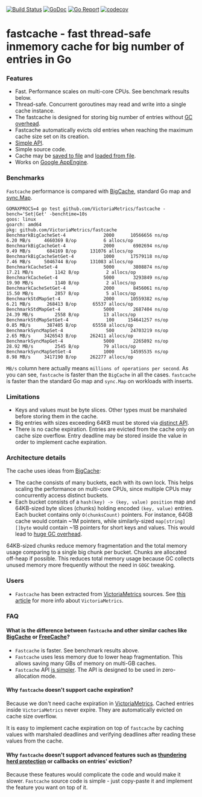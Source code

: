 [![Build Status](https://travis-ci.org/VictoriaMetrics/fastcache.svg)](https://travis-ci.org/VictoriaMetrics/fastcache)
[![GoDoc](https://godoc.org/github.com/VictoriaMetrics/fastcache?status.svg)](http://godoc.org/github.com/VictoriaMetrics/fastcache)
[![Go Report](https://goreportcard.com/badge/github.com/VictoriaMetrics/fastcache)](https://goreportcard.com/report/github.com/VictoriaMetrics/fastcache)
[![codecov](https://codecov.io/gh/VictoriaMetrics/fastcache/branch/master/graph/badge.svg)](https://codecov.io/gh/VictoriaMetrics/fastcache)

# fastcache - fast thread-safe inmemory cache for big number of entries in Go

### Features

* Fast. Performance scales on multi-core CPUs. See benchmark results below.
* Thread-safe. Concurrent goroutines may read and write into a single
  cache instance.
* The fastcache is designed for storing big number of entries without
  [GC overhead](https://syslog.ravelin.com/further-dangers-of-large-heaps-in-go-7a267b57d487).
* Fastcache automatically evicts old entries when reaching the maximum cache size
  set on its creation.
* [Simple API](http://godoc.org/github.com/VictoriaMetrics/fastcache).
* Simple source code.
* Cache may be [saved to file](https://godoc.org/github.com/VictoriaMetrics/fastcache#Cache.SaveToFile)
  and [loaded from file](https://godoc.org/github.com/VictoriaMetrics/fastcache#LoadFromFile).
* Works on [Google AppEngine](https://cloud.google.com/appengine/docs/go/).


### Benchmarks

`Fastcache` performance is compared with [BigCache](https://github.com/allegro/bigcache), standard Go map
and [sync.Map](https://golang.org/pkg/sync/#Map).

```
GOMAXPROCS=4 go test github.com/VictoriaMetrics/fastcache -bench='Set|Get' -benchtime=10s
goos: linux
goarch: amd64
pkg: github.com/VictoriaMetrics/fastcache
BenchmarkBigCacheSet-4      	    2000	  10566656 ns/op	   6.20 MB/s	 4660369 B/op	       6 allocs/op
BenchmarkBigCacheGet-4      	    2000	   6902694 ns/op	   9.49 MB/s	  684169 B/op	  131076 allocs/op
BenchmarkBigCacheSetGet-4   	    1000	  17579118 ns/op	   7.46 MB/s	 5046744 B/op	  131083 allocs/op
BenchmarkCacheSet-4         	    5000	   3808874 ns/op	  17.21 MB/s	    1142 B/op	       2 allocs/op
BenchmarkCacheGet-4         	    5000	   3293849 ns/op	  19.90 MB/s	    1140 B/op	       2 allocs/op
BenchmarkCacheSetGet-4      	    2000	   8456061 ns/op	  15.50 MB/s	    2857 B/op	       5 allocs/op
BenchmarkStdMapSet-4        	    2000	  10559382 ns/op	   6.21 MB/s	  268413 B/op	   65537 allocs/op
BenchmarkStdMapGet-4        	    5000	   2687404 ns/op	  24.39 MB/s	    2558 B/op	      13 allocs/op
BenchmarkStdMapSetGet-4     	     100	 154641257 ns/op	   0.85 MB/s	  387405 B/op	   65558 allocs/op
BenchmarkSyncMapSet-4       	     500	  24703219 ns/op	   2.65 MB/s	 3426543 B/op	  262411 allocs/op
BenchmarkSyncMapGet-4       	    5000	   2265892 ns/op	  28.92 MB/s	    2545 B/op	      79 allocs/op
BenchmarkSyncMapSetGet-4    	    1000	  14595535 ns/op	   8.98 MB/s	 3417190 B/op	  262277 allocs/op
```

`MB/s` column here actually means `millions of operations per second`.
As you can see, `fastcache` is faster than the `BigCache` in all the cases.
`fastcache` is faster than the standard Go map and `sync.Map` on workloads
with inserts.


### Limitations

* Keys and values must be byte slices. Other types must be marshaled before
  storing them in the cache.
* Big entries with sizes exceeding 64KB must be stored via [distinct API](http://godoc.org/github.com/VictoriaMetrics/fastcache#Cache.SetBig).
* There is no cache expiration. Entries are evicted from the cache only
  on cache size overflow. Entry deadline may be stored inside the value in order
  to implement cache expiration.


### Architecture details

The cache uses ideas from [BigCache](https://github.com/allegro/bigcache):

* The cache consists of many buckets, each with its own lock.
  This helps scaling the performance on multi-core CPUs, since multiple
  CPUs may concurrently access distinct buckets.
* Each bucket consists of a `hash(key) -> (key, value) position` map
  and 64KB-sized byte slices (chunks) holding encoded `(key, value)` entries.
  Each bucket contains only `O(chunksCount)` pointers. For instance, 64GB cache
  would contain ~1M pointers, while similarly-sized `map[string][]byte`
  would contain ~1B pointers for short keys and values. This would lead to
  [huge GC overhead](https://syslog.ravelin.com/further-dangers-of-large-heaps-in-go-7a267b57d487).

64KB-sized chunks reduce memory fragmentation and the total memory usage comparing
to a single big chunk per bucket.
Chunks are allocated off-heap if possible. This reduces total memory usage because
GC collects unused memory more frequently without the need in `GOGC` tweaking.


### Users

* `Fastcache` has been extracted from [VictoriaMetrics](https://github.com/VictoriaMetrics/VictoriaMetrics) sources.
  See [this article](https://medium.com/devopslinks/victoriametrics-creating-the-best-remote-storage-for-prometheus-5d92d66787ac)
  for more info about `VictoriaMetrics`.


### FAQ

#### What is the difference between `fastcache` and other similar caches like [BigCache](https://github.com/allegro/bigcache) or [FreeCache](https://github.com/coocood/freecache)?

* `Fastcache` is faster. See benchmark results above.
* `Fastcache` uses less memory due to lower heap fragmentation. This allows
  saving many GBs of memory on multi-GB caches.
* `Fastcache` API [is simpler](http://godoc.org/github.com/VictoriaMetrics/fastcache).
  The API is designed to be used in zero-allocation mode.


#### Why `fastcache` doesn't support cache expiration?

Because we don't need cache expiration in [VictoriaMetrics](https://github.com/VictoriaMetrics/VictoriaMetrics).
Cached entries inside `VictoriaMetrics` never expire. They are automatically evicted on cache size overflow.

It is easy to implement cache expiration on top of `fastcache` by caching values
with marshaled deadlines and verifying deadlines after reading these values
from the cache.


#### Why `fastcache` doesn't support advanced features such as [thundering herd protection](https://en.wikipedia.org/wiki/Thundering_herd_problem) or callbacks on entries' eviction?

Because these features would complicate the code and would make it slower.
`Fastcache` source code is simple - just copy-paste it and implement the feature you want
on top of it.
